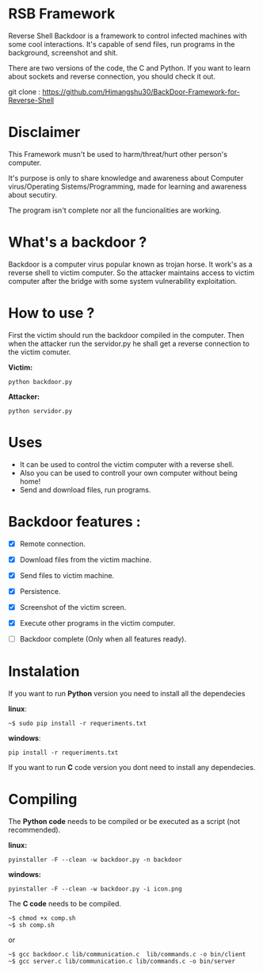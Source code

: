 # RSB Framework

Reverse Shell Backdoor is a framework to control infected machines with some cool interactions.
It's capable of send files, run programs in the background, screenshot and shit.

There are two versions of the code, the C and Python. If you want to learn about
sockets and reverse connection, you should check it out.


git clone : https://github.com/Himangshu30/BackDoor-Framework-for-Reverse-Shell

# Disclaimer

This Framework musn't be used to harm/threat/hurt other person's computer.

It's purpose is only to share knowledge and awareness about Computer virus/Operating Sistems/Programming,  made for learning and awareness about secutiry.

The program isn't complete nor all the funcionalities are working.


# What's a backdoor ?

Backdoor is a computer virus popular known as trojan horse. It work's as a reverse shell to victim computer. So the attacker maintains access to victim computer after the bridge with some 
system vulnerability exploitation.



# How to use ? 
 
First the victim should run the backdoor compiled in the computer. 
Then when the attacker run the servidor.py he shall get a reverse connection to the victim comuter.
    
**Victim:**
    
    python backdoor.py
    
**Attacker:**
    
    python servidor.py
    
    
 
 # Uses 
 - It can be used to control the victim computer with a reverse shell.
 - Also you can be used to controll your own computer without being home!
 - Send and download files, run programs.
     
     
# Backdoor features : 
- [x] Remote connection.
- [x] Download files from the victim machine.
- [x] Send files to victim machine.
- [x] Persistence.
- [x] Screenshot of the victim screen.
- [x] Execute other programs in the victim computer.
- [ ] Backdoor complete (Only when all features ready).


# Instalation

If you want to run **Python** version you need to install all the dependecies


**linux**:

    ~$ sudo pip install -r requeriments.txt
**windows**:

    pip install -r requeriments.txt
    
If you want to run **C** code version you dont need to install any dependecies.
    

# Compiling

The **Python code** needs to be compiled or be executed as a script (not recommended).

**linux:**

    pyinstaller -F --clean -w backdoor.py -n backdoor


**windows:**

    pyinstaller -F --clean -w backdoor.py -i icon.png

The **C code** needs to be compiled.

	~$ chmod +x comp.sh
    ~$ sh comp.sh
    
or

	~$ gcc backdoor.c lib/communication.c  lib/commands.c -o bin/client
	~$ gcc server.c lib/communication.c lib/commands.c -o bin/server

